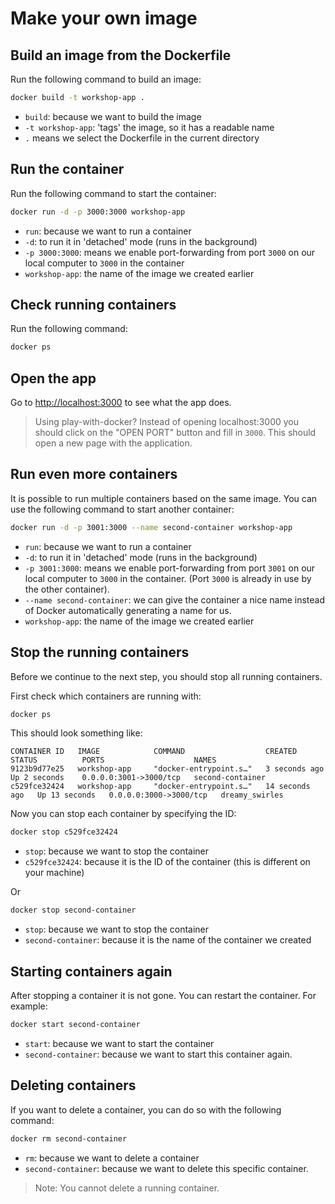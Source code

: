 # Make your own image

## Build an image from the Dockerfile

Run the following command to build an image:

```bash
docker build -t workshop-app .
```

- `build`: because we want to build the image
- `-t workshop-app`: 'tags' the image, so it has a readable name
- `.` means we select the Dockerfile in the current directory

## Run the container

Run the following command to start the container:

```bash
docker run -d -p 3000:3000 workshop-app
```

- `run`: because we want to run a container
- `-d`: to run it in 'detached' mode (runs in the background)
- `-p 3000:3000`: means we enable port-forwarding from port `3000` on our local computer to `3000` in the container
- `workshop-app`: the name of the image we created earlier

## Check running containers

Run the following command:

```bash
docker ps
```

## Open the app

Go to [http://localhost:3000](http://localhost:3000) to see what the app does.

> Using play-with-docker? Instead of opening localhost:3000 you should click on the "OPEN PORT" button and fill in `3000`. This should open a new page with the application.

## Run even more containers

It is possible to run multiple containers based on the same image. You can use the following command to start another container:

```bash
docker run -d -p 3001:3000 --name second-container workshop-app
```

- `run`: because we want to run a container
- `-d`: to run it in 'detached' mode (runs in the background)
- `-p 3001:3000`: means we enable port-forwarding from port `3001` on our local computer to `3000` in the container. (Port `3000` is already in use by the other container).
- `--name second-container`: we can give the container a nice name instead of Docker automatically generating a name for us.
- `workshop-app`: the name of the image we created earlier

## Stop the running containers

Before we continue to the next step, you should stop all running containers.

First check which containers are running with:

```bash
docker ps
```

This should look something like:

```text
CONTAINER ID   IMAGE            COMMAND                  CREATED          STATUS          PORTS                    NAMES
9123b9d77e25   workshop-app     "docker-entrypoint.s…"   3 seconds ago    Up 2 seconds    0.0.0.0:3001->3000/tcp   second-container
c529fce32424   workshop-app     "docker-entrypoint.s…"   14 seconds ago   Up 13 seconds   0.0.0.0:3000->3000/tcp   dreamy_swirles
```

Now you can stop each container by specifying the ID:

```bash
docker stop c529fce32424
```

- `stop`: because we want to stop the container
- `c529fce32424`: because it is the ID of the container (this is different on your machine)

Or

```bash
docker stop second-container
```

- `stop`: because we want to stop the container
- `second-container`: because it is the name of the container we created

## Starting containers again

After stopping a container it is not gone. You can restart the container. For example:

```bash
docker start second-container
```

- `start`: because we want to start the container
- `second-container`: because we want to start this container again.

## Deleting containers

If you want to delete a container, you can do so with the following command:

```bash
docker rm second-container
```

- `rm`: because we want to delete a container
- `second-container`: because we want to delete this specific container.

> Note: You cannot delete a running container.
